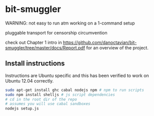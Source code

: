 bit-smuggler
============

WARNING:
not easy to run atm
working on a 1-command setup

pluggable transport for censorship circumvention

check out Chapter 1 intro in https://github.com/danoctavian/bit-smuggler/tree/master/docs/Report.pdf for an overview of the project.


Install instructions
--------------------

Instructions are Ubuntu specific and this has been verified to work on
Ubuntu 12.04 correctly.

```bash
sudo apt-get install ghc cabal nodejs npm # npm to run scripts
sudo npm install shelljs # js script dependencies
# cd in the root dir of the repo
# assumes you will use cabal sandboxes 
nodejs setup.js 
```

